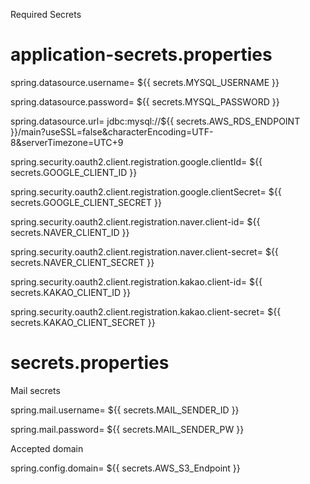 Required Secrets

# application-secrets.properties

spring.datasource.username= ${{ secrets.MYSQL_USERNAME }}

spring.datasource.password= ${{ secrets.MYSQL_PASSWORD }}

spring.datasource.url= jdbc:mysql://${{ secrets.AWS_RDS_ENDPOINT }}/main?useSSL=false\&characterEncoding=UTF-8\&serverTimezone=UTC+9

spring.security.oauth2.client.registration.google.clientId= ${{ secrets.GOOGLE_CLIENT_ID }}

spring.security.oauth2.client.registration.google.clientSecret= ${{ secrets.GOOGLE_CLIENT_SECRET }}

spring.security.oauth2.client.registration.naver.client-id= ${{ secrets.NAVER_CLIENT_ID }}

spring.security.oauth2.client.registration.naver.client-secret= ${{ secrets.NAVER_CLIENT_SECRET }}

spring.security.oauth2.client.registration.kakao.client-id= ${{ secrets.KAKAO_CLIENT_ID }}

spring.security.oauth2.client.registration.kakao.client-secret= ${{ secrets.KAKAO_CLIENT_SECRET }}

# secrets.properties

 Mail secrets
 
spring.mail.username= ${{ secrets.MAIL_SENDER_ID }}

spring.mail.password= ${{ secrets.MAIL_SENDER_PW }}

 Accepted domain
 
spring.config.domain= ${{ secrets.AWS_S3_Endpoint }}
